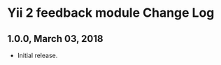 Yii 2 feedback module Change Log
================================================

1.0.0, March 03, 2018
------------------------

- Initial release.
